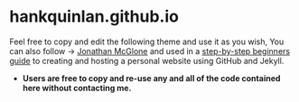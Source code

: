 hankquinlan.github.io
=====================
Feel free to copy and edit the following theme and use it as you wish, You can also follow -> [Jonathan McGlone](http://jmcglone.com) and used in a 
[step-by-step beginners guide](http://jmcglone.com/guides/github-pages) to creating and hosting a personal website using GitHub and Jekyll. 

* **Users are free to copy and re-use any and all of the code contained here without contacting me.**
